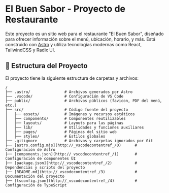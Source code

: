 # El Buen Sabor - Proyecto de Restaurante

Este proyecto es un sitio web para el restaurante "El Buen Sabor", diseñado para ofrecer información sobre el menú, ubicación, horario, y más. Está construido con [Astro](https://astro.build/) y utiliza tecnologías modernas como React, TailwindCSS y Radix UI.

## 🚀 Estructura del Proyecto

El proyecto tiene la siguiente estructura de carpetas y archivos:

```plaintext
/
├── .astro/               # Archivos generados por Astro
├── .vscode/              # Configuración de VS Code
├── public/               # Archivos públicos (favicon, PDF del menú, etc.)
├── src/                  # Código fuente del proyecto
│   ├── assets/           # Imágenes y recursos estáticos
│   ├── components/       # Componentes reutilizables
│   ├── layouts/          # Layouts para las páginas
│   ├── lib/              # Utilidades y funciones auxiliares
│   ├── pages/            # Páginas del sitio web
│   ├── styles/           # Estilos globales
├── .gitignore            # Archivos y carpetas ignorados por Git
├── [astro.config.mjs](http://_vscodecontentref_/0)      # Configuración de Astro
├── [components.json](http://_vscodecontentref_/1)       # Configuración de componentes UI
├── [package.json](http://_vscodecontentref_/2)          # Dependencias y scripts del proyecto
├── [README.md](http://_vscodecontentref_/3)             # Documentación del proyecto
├── [tsconfig.json](http://_vscodecontentref_/4)         # Configuración de TypeScript
